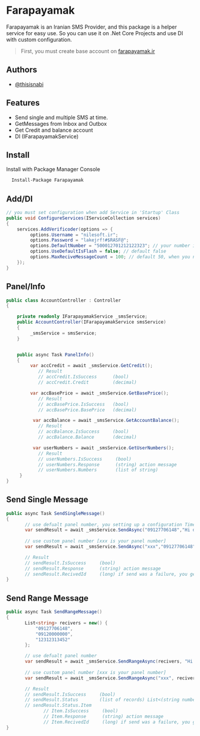 
# Farapayamak

Farapayamak is an Iranian SMS Provider, and this package is a helper service for easy use. So you can use it on .Net Core Projects and use DI with custom configuration.


> First, you must create base account on [farapayamak.ir](https://farapayamak.ir/)

## Authors

- [@thisisnabi](https://www.github.com/thisisnabi)




## Features

- Send single and multiple SMS at time.
- GetMessages from Inbox and Outbox
- Get Credit and balance account
- DI (IFarapayamakService)


## Install

Install with Package Manager Console  

```bash
  Install-Package Farapayamak
```
 
## Add/DI
 
```csharp
// you must set configuration when add Service in 'Startup' Class
public void ConfigureServices(IServiceCollection services)
{
    services.AddVerificoder(options => {
         options.Username = "nilesoft.ir";
         options.Password = "lakejrf!#$RASF@";
         options.DefaultNumber = "500012701212122323"; // your number in Farapayamak Panel
         options.UseDefaultIsFlash = false; // default false
         options.MaxReciveMessageCount = 100; // default 50, when you need get sms from panel inbox or outbox
    });
}
```


## Panel/Info
```csharp
public class AccountController : Controller
{

    private readonly IFarapayamakService _smsService;
    public AccountController(IFarapayamakService smsService)
    {
         _smsService = smsService;
    }


    public async Task PanelInfo()
    {
         var accCredit = await _smsService.GetCredit();
            // Result 
            // accCredit.IsSuccess      (bool)
            // accCredit.Credit         (decimal)

         var accBasePrice = await _smsService.GetBasePrice();
            // Result 
            // accBasePrice.IsSuccess   (bool)
            // accBasePrice.BasePrice   (decimal)

          var accBalance = await _smsService.GetAccountBalance();
            // Result 
            // accBalance.IsSuccess     (bool)
            // accBalance.Balance       (decimal)

          var userNumbers = await _smsService.GetUserNumbers();
            // Result 
            // userNumbers.IsSuccess     (bool)
            // userNumbers.Response      (string) action message
            // userNumbers.Numbers       (list of string)
     }
}
```

## Send Single Message
```csharp
public async Task SendSingleMessage()
{
       // use defualt panel number, you setting up a configuration Time
       var sendResult = await _smsService.SendAsync("09127706148","Hi dear [thisisnabi]");
             
       // use custom panel number [xxx is your panel number]
       var sendResult = await _smsService.SendAsync("xxx","09127706148", "Hi dear [thisisnabi]");

       // Result
       // sendResult.IsSuccess     (bool)
       // sendResult.Response      (string) action message
       // sendResult.RecivedId     (long) if send was a failure, you get -1.
}
```


## Send Range Message
```csharp
public async Task SendRangeMessage()
{
       List<string> recivers = new() {
           "09127706148",
           "09120000000",
           "12312313452"
       };

       // use defualt panel number
       var sendResult = await _smsService.SendRangeAsync(recivers, "Hi dear [---]");
             
       // use custom panel number [xxx is your panel number]
       var sendResult = await _smsService.SendRangeAsync("xxx", recivers, "Hi dear [---]");

       // Result
       // sendResult.IsSuccess     (bool)
       // sendResult.Status        (list of records) List<(string number,string response,long recivedId)> 
       // sendResult.Status.Item
              // Item.IsSuccess     (bool)
              // Item.Response      (string) action message
              // Item.RecivedId     (long) if send was a failure, you get -1.
}
```
